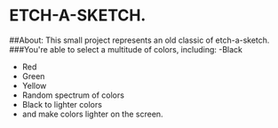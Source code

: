 # ETCH-A-SKETCH.
##About:
This small project represents an old classic of etch-a-sketch.
###You're able to select a multitude of colors, including:
-Black
- Red
- Green
- Yellow
- Random spectrum of colors
- Black to lighter colors
- and make colors lighter on the screen.


